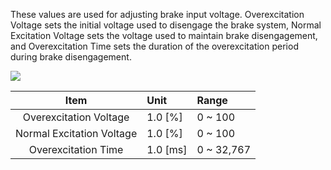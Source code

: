 These values are used for adjusting brake input voltage. Overexcitation Voltage sets the initial voltage used to disengage the brake system, Normal Excitation Voltage sets the voltage used to maintain brake disengagement, and Overexcitation Time sets the duration of the overexcitation period during brake disengagement.

![](/assets/images/dxl/y/overexcitation_voltage.PNG)

| Item                      | Unit     | Range      |
|:-------------------------:|:---------|:-----------|
| Overexcitation Voltage    | 1.0 [%]  | 0 ~ 100    |
| Normal Excitation Voltage | 1.0 [%]  | 0 ~ 100    |
| Overexcitation Time       | 1.0 [ms] | 0 ~ 32,767 |
